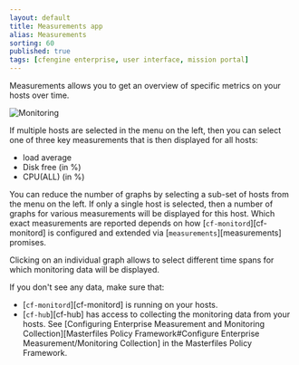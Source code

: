 ```yaml
---
layout: default
title: Measurements app
alias: Measurements
sorting: 60
published: true
tags: [cfengine enterprise, user interface, mission portal]
---
```


Measurements allows you to get an overview of specific metrics on your hosts over time.

![Monitoring](Mission-Portal-Monitoring-1.png)

If multiple hosts are selected in the menu on the left, then you can select one of three key measurements that is then displayed for all hosts:

* load average
* Disk free (in %)
* CPU(ALL) (in %)

You can reduce the number of graphs by selecting a sub-set of hosts from the menu on the left. If only a
single host is selected, then a number of graphs for various measurements will be displayed for this host. Which exact measurements are reported depends on how [`cf-monitord`][cf-monitord] is configured and extended via [`measurements`][measurements] promises.

Clicking on an individual graph allows to select different time spans for which monitoring data will be displayed.

<!-- TODO - need screenshots, explanations of the zoom-in graphs, some explanation of the statistics etc -->

If you don't see any data, make sure that:

* [`cf-monitord`][cf-monitord] is running on your hosts.
* [`cf-hub`][cf-hub] has access to collecting the monitoring data from your hosts. See [Configuring Enterprise Measurement and Monitoring Collection][Masterfiles Policy Framework#Configure Enterprise Measurement/Monitoring Collection] in the Masterfiles Policy Framework.
